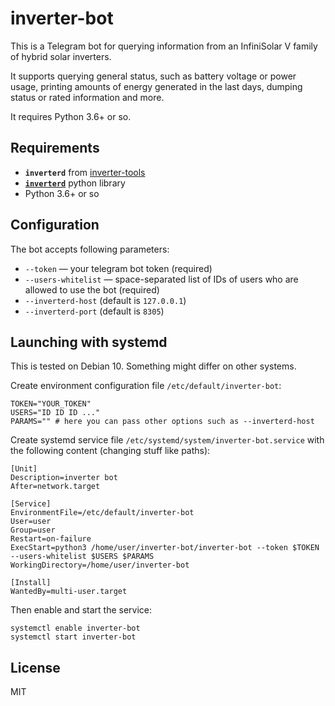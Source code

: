 # inverter-bot

This is a Telegram bot for querying information from an InfiniSolar V family of hybrid solar inverters.

It supports querying general status, such as battery voltage or power usage, printing amounts of energy generated in
the last days, dumping status or rated information and more.

It requires Python 3.6+ or so.

## Requirements

- **`inverterd`** from [inverter-tools](https://github.com/gch1p/inverter-tools)
- **[`inverterd`](https://pypi.org/project/inverterd/)** python library
- Python 3.6+ or so

## Configuration

The bot accepts following parameters:

* ``--token`` — your telegram bot token (required)
* ``--users-whitelist`` — space-separated list of IDs of users who are allowed
  to use the bot (required)
* ``--inverterd-host`` (default is `127.0.0.1`)
* ``--inverterd-port`` (default is `8305`)

## Launching with systemd

This is tested on Debian 10. Something might differ on other systems.

Create environment configuration file `/etc/default/inverter-bot`:
```
TOKEN="YOUR_TOKEN"
USERS="ID ID ID ..."
PARAMS="" # here you can pass other options such as --inverterd-host
```

Create systemd service file `/etc/systemd/system/inverter-bot.service` with the following content (changing stuff like paths):

```systemd
[Unit]
Description=inverter bot
After=network.target

[Service]
EnvironmentFile=/etc/default/inverter-bot
User=user
Group=user
Restart=on-failure
ExecStart=python3 /home/user/inverter-bot/inverter-bot --token $TOKEN --users-whitelist $USERS $PARAMS
WorkingDirectory=/home/user/inverter-bot

[Install]
WantedBy=multi-user.target
```

Then enable and start the service:
```
systemctl enable inverter-bot
systemctl start inverter-bot
```

## License

MIT